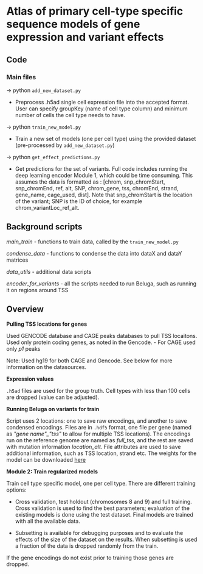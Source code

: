 # Atlas of primary cell-type specific sequence models of gene expression and variant effects

## Code

### Main files 

→ python `add_new_dataset.py` <params> 
  - Preprocess .h5ad single cell expression file into the accepted format. User can specify groupKey (name of cell type column) and minimum number of cells the cell type needs to have.


→ python `train_new_model.py` <params>
  - Train a new set of models (one per cell type) using the provided dataset (pre-processed by `add_new_dataset.py`)


→ python `get_effect_predictions.py`  <params>
  - Get predictions for the set of variants. Full code includes running the deep learning encoder Module 1, which could be time consuming. This assumes the data is formatted as : \[chrom, snp_chromStart, snp_chromEnd, ref, alt, SNP, chrom_gene, tss, chromEnd, strand, gene_name, cage_used, dist\]. Note that snp_chromStart is the location of the variant; SNP is the ID of choice, for example chrom_variantLoc_ref_alt. 




## Background scripts

*main_train* - functions to train data, called by the `train_new_model.py` 

*condense_data* - functions to condense the data into dataX and dataY matrices

*data_utils* - additional data scripts

*encoder_for_variants* - all the scripts needed to run Beluga, such as running it on regions around TSS


## Overview

__Pulling TSS locations for genes__

Used GENCODE database and CAGE peaks databases to pull TSS locaitons. Used only protein coding genes, as noted in the Gencode. 
    - For CAGE used only *p1* peaks

Note: Used hg19 for both CAGE and Gencode. See below for more information on the datasources.

__Expression values__

`.h5ad` files are used for the group truth. Cell types with less than 100 cells are dropped (value can be adjusted).


__Running Beluga on variants for train__

Script uses 2 locations: one to save raw encodings, and another to save condensed encodings. Files are in `.hdf5` format, one file per gene (named as *"gene name"_"tss"* to allow for multiple TSS locations). The encodings run on the reference genome are named as *full_tss*, and the rest are saved with mutation information *location_alt*. File attributes are used to save additional information, such as TSS location, strand etc. The weights for the model can be downloaded [here](https://humanbase.readthedocs.io/en/latest/clever.html#download)



__Module 2: Train regularized models__

Train cell type specific model, one per cell type. There are different training options: 

- Cross validation, test holdout (chromosomes 8 and 9) and full training. Cross validation is used to find the best parameters; evaluation of the existing models is done using the test dataset. Final models are trained with all the available data. 

- Subsetting is available for debugging purposes and to evaluate the effects of the size of the dataset on the results. When subsetting is used a fraction of the data is dropped randomly from the train. 

If the gene encodings do not exist prior to training those genes are dropped. 

